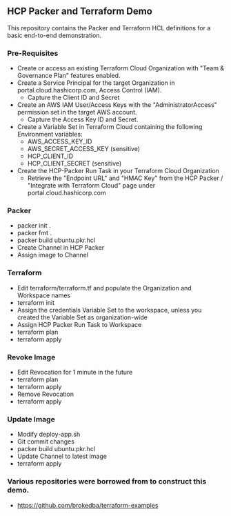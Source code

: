 ## HCP Packer and Terraform Demo

This repository contains the Packer and Terraform HCL definitions for a basic end-to-end demonstration.

### Pre-Requisites
- Create or access an existing Terraform Cloud Organization with "Team & Governance Plan" features enabled.
- Create a Service Principal for the target Organization in portal.cloud.hashicorp.com, Access Control (IAM).
  - Capture the Client ID and Secret
- Create an AWS IAM User/Access Keys with the "AdministratorAccess" permission set in the target AWS account.
  - Capture the Access Key ID and Secret.
- Create a Variable Set in Terraform Cloud containing the following Environment variables: 
  - AWS_ACCESS_KEY_ID
  - AWS_SECRET_ACCESS_KEY (sensitive)
  - HCP_CLIENT_ID
  - HCP_CLIENT_SECRET (sensitive)
- Create the HCP-Packer Run Task in your Terraform Cloud Organization
  - Retrieve the "Endpoint URL" and "HMAC Key" from the HCP Packer / "Integrate with Terraform Cloud" page under portal.cloud.hashicorp.com

### Packer

- packer init .
- packer fmt .
- packer build ubuntu.pkr.hcl
- Create Channel in HCP Packer
- Assign image to Channel

### Terraform

- Edit terraform/terraform.tf and populate the Organization and Workspace names
- terraform init
- Assign the credentials Variable Set to the workspace, unless you created the Variable Set as organization-wide
- Assign HCP Packer Run Task to Workspace
- terraform plan
- terraform apply

### Revoke Image
- Edit Revocation for 1 minute in the future
- terraform plan
- terraform apply
- Remove Revocation
- terraform apply

### Update Image
- Modify deploy-app.sh
- Git commit changes
- packer build ubuntu.pkr.hcl
- Update Channel to latest image
- terraform apply

### Various repositories were borrowed from to construct this demo.
- https://github.com/brokedba/terraform-examples
